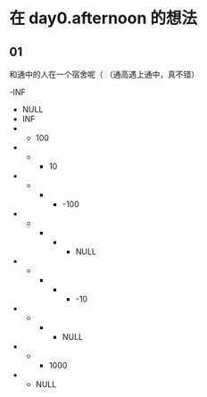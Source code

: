 # 在 day0.afternoon 的想法

## 01

和通中的人在一个宿舍呢（
（通高遇上通中，真不错）

-INF
- NULL
- INF
- - 100
- - - 10
- - - - -100
- - - - - NULL
- - - - - -10
- - - - NULL
- - - 1000
- - NULL
